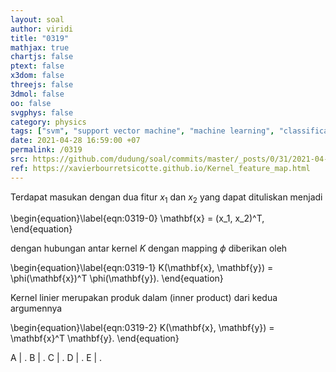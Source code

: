 ```yaml
---
layout: soal
author: viridi
title: "0319"
mathjax: true
chartjs: false
ptext: false
x3dom: false
threejs: false
3dmol: false
oo: false
svgphys: false
category: physics
tags: ["svm", "support vector machine", "machine learning", "classification", "fi3201", "2020-2"]
date: 2021-04-28 16:59:00 +07
permalink: /0319
src: https://github.com/dudung/soal/commits/master/_posts/0/31/2021-04-28-ml-svm-1.md
ref: https://xavierbourretsicotte.github.io/Kernel_feature_map.html
---
```

Terdapat masukan dengan dua fitur $x_1$ dan $x_2$ yang dapat dituliskan menjadi

\begin{equation}\label{eqn:0319-0}
\mathbf{x} = (x_1, x_2)^T,
\end{equation}

dengan hubungan antar kernel $K$ dengan mapping $\phi$ diberikan oleh

\begin{equation}\label{eqn:0319-1}
K(\mathbf{x}, \mathbf{y}) = \phi(\mathbf{x})^T \phi(\mathbf{y}).
\end{equation}

Kernel linier merupakan produk dalam (inner product) dari kedua argumennya

\begin{equation}\label{eqn:0319-2}
K(\mathbf{x}, \mathbf{y}) = \mathbf{x}^T \mathbf{y}.
\end{equation}


A | .
B | .
C | .
D | .
E | .
